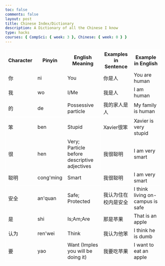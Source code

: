 ```yaml
---
toc: false
comments: false
layout: post
title: Chinese Index/Dictionary
description: A Dictionary of all the Chinese I know
type: hacks
courses: { CompSci: { week: 3 }, Chinese: { week: 0 } }
---
```

<head>
    <!-- load jQuery and DataTables output style and scripts -->
    <link rel="stylesheet" type="text/css" href="https://cdn.datatables.net/1.13.4/css/jquery.dataTables.min.css">
    <script type="text/javascript" language="javascript" src="https://code.jquery.com/jquery-3.6.0.min.js"></script>
    <script>var define = null;</script>
    <script type="text/javascript" language="javascript" src="https://cdn.datatables.net/1.13.4/js/jquery.dataTables.min.js"></script>
</head>
<style>
    table, td, th, tr {
        border: 1px solid white;
    }
    table.center {
        margin-left:auto;
        margin-right:auto;
    }
</style>

<table id="md_demo" class="table">
    <thead>
        <tr style="height:30px">
            <th>Character</th>
            <th>Pinyin</th>
            <th>English Meaning</th>
            <th>Examples in Sentence</th>
            <th>Example in English</th>
        </tr>
    </thead>
    <tbody>
        <tr>
            <td>你</td>
            <td>ni</td>
            <td>You</td>
            <td>你是人</td>
            <td>You are human</td>
        </tr>
        <tr>
            <td>我</td>
            <td>wo</td>
            <td>I/Me</td>
            <td>我是人</td>
            <td>I am human</td>
        </tr>
        <tr>
            <td>的</td>
            <td>de</td>
            <td>Possessive particle</td>
            <td>我的家人是人</td>
            <td>My family is human</td>
        </tr>
        <tr>
            <td>笨</td>
            <td>ben</td>
            <td>Stupid</td>
            <td>Xavier很笨</td>
            <td>Xavier is very stupid</td>
        </tr>
        <tr>
            <td>很</td>
            <td>hen</td>
            <td>Very; Particle before descriptive adjectives</td>
            <td>我很聪明</td>
            <td>I am very smart</td>
        </tr>
        <tr>
            <td>聪明</td>
            <td>cong'ming</td>
            <td>Smart</td>
            <td>我很聪明</td>
            <td>I am very smart</td>
        </tr>
        <tr>
            <td>安全</td>
            <td>an'quan</td>
            <td>Safe; Protected</td>
            <td>我认为住在校内是安全</td>
            <td>I think living on-campus is safe</td>
        </tr>
        <tr>
            <td>是</td>
            <td>shi</td>
            <td>Is;Am;Are</td>
            <td>那是苹果</td>
            <td>That is an apple</td>
        </tr>
        <tr>
            <td>认为</td>
            <td>ren'wei</td>
            <td>Think</td>
            <td>我认为他笨</td>
            <td>I think he is dumb</td>
        </tr>
        <tr>
            <td>要</td>
            <td>yao</td>
            <td>Want (Imples you will be doing it)</td>
            <td>我要吃苹果</td>
            <td>I want to eat an apple</td>
        </tr>
    </tbody>
</table>

<script>
    $("#md_demo").DataTable();
</script>